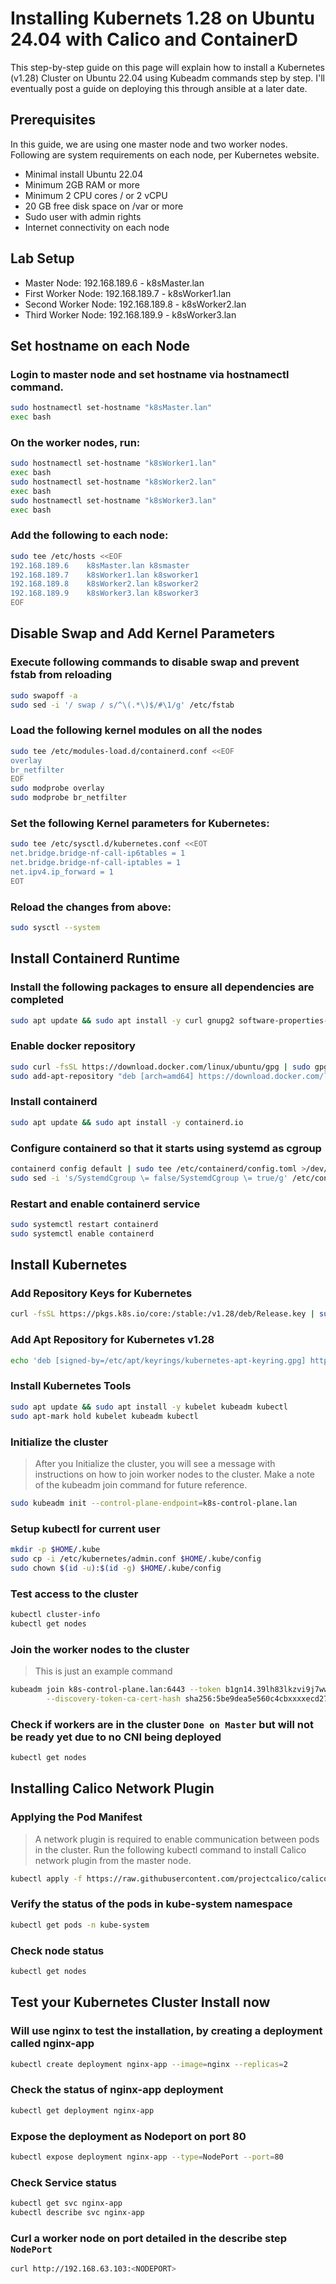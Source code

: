 # Installing Kubernets 1.28 on Ubuntu 24.04 with Calico and ContainerD

This step-by-step guide on this page will explain how to install a Kubernetes (v1.28) Cluster on Ubuntu 22.04 using Kubeadm commands step by step. I'll eventually post a guide on deploying this through ansible at a later date.

## Prerequisites

In this guide, we are using one master node and two worker nodes. Following are system requirements on each node, per Kubernetes website.

- Minimal install Ubuntu 22.04
- Minimum 2GB RAM or more
- Minimum 2 CPU cores / or 2 vCPU
- 20 GB free disk space on /var or more
- Sudo user with admin rights
- Internet connectivity on each node

## Lab Setup

- Master Node:  192.168.189.6  -  k8sMaster.lan
- First Worker Node:  192.168.189.7  -  k8sWorker1.lan
- Second Worker Node:  192.168.189.8  -  k8sWorker2.lan
- Third Worker Node: 192.168.189.9  -  k8sWorker3.lan

## Set hostname on each Node

### Login to master node and set hostname via hostnamectl command.
```bash
sudo hostnamectl set-hostname "k8sMaster.lan"
exec bash
```

### On the worker nodes, run:
```bash
sudo hostnamectl set-hostname "k8sWorker1.lan"
exec bash
sudo hostnamectl set-hostname "k8sWorker2.lan"
exec bash
sudo hostnamectl set-hostname "k8sWorker3.lan"
exec bash
```

### Add the following to each node:
```bash
sudo tee /etc/hosts <<EOF
192.168.189.6    k8sMaster.lan k8smaster
192.168.189.7    k8sWorker1.lan k8sworker1
192.168.189.8    k8sWorker2.lan k8sworker2
192.168.189.9    k8sWorker3.lan k8sworker3
EOF
```

## Disable Swap and Add Kernel Parameters

### Execute following commands to disable swap and prevent fstab from reloading
```bash
sudo swapoff -a
sudo sed -i '/ swap / s/^\(.*\)$/#\1/g' /etc/fstab
```

### Load the following kernel modules on all the nodes
```bash
sudo tee /etc/modules-load.d/containerd.conf <<EOF
overlay
br_netfilter
EOF
sudo modprobe overlay
sudo modprobe br_netfilter
```

### Set the following Kernel parameters for Kubernetes:
```bash
sudo tee /etc/sysctl.d/kubernetes.conf <<EOT
net.bridge.bridge-nf-call-ip6tables = 1
net.bridge.bridge-nf-call-iptables = 1
net.ipv4.ip_forward = 1
EOT
```

### Reload the changes from above:
```bash
sudo sysctl --system
```

## Install Containerd Runtime

### Install the following packages to ensure all dependencies are completed
```bash
sudo apt update && sudo apt install -y curl gnupg2 software-properties-common apt-transport-https ca-certificates
```

### Enable docker repository
```bash
sudo curl -fsSL https://download.docker.com/linux/ubuntu/gpg | sudo gpg --dearmour -o /etc/apt/trusted.gpg.d/docker.gpg
sudo add-apt-repository "deb [arch=amd64] https://download.docker.com/linux/ubuntu $(lsb_release -cs) stable"
```

### Install containerd
```bash
sudo apt update && sudo apt install -y containerd.io
```

### Configure containerd so that it starts using systemd as cgroup
```bash
containerd config default | sudo tee /etc/containerd/config.toml >/dev/null 2>&1
sudo sed -i 's/SystemdCgroup \= false/SystemdCgroup \= true/g' /etc/containerd/config.toml
```

### Restart and enable containerd service
```bash
sudo systemctl restart containerd
sudo systemctl enable containerd
```

## Install Kubernetes

### Add Repository Keys for Kubernetes
```bash
curl -fsSL https://pkgs.k8s.io/core:/stable:/v1.28/deb/Release.key | sudo gpg --dearmor -o /etc/apt/keyrings/kubernetes-apt-keyring.gpg
```

### Add Apt Repository for Kubernetes v1.28
```bash
echo 'deb [signed-by=/etc/apt/keyrings/kubernetes-apt-keyring.gpg] https://pkgs.k8s.io/core:/stable:/v1.28/deb/ /' | sudo tee /etc/apt/sources.list.d/kubernetes.list
```

### Install Kubernetes Tools
```bash
sudo apt update && sudo apt install -y kubelet kubeadm kubectl
sudo apt-mark hold kubelet kubeadm kubectl
```

### Initialize the cluster
> After you Initialize the cluster, you will see a message with instructions on how to join worker nodes to the cluster. Make a note of the kubeadm join command for future reference.
```bash
sudo kubeadm init --control-plane-endpoint=k8s-control-plane.lan
```


### Setup kubectl for current user
```bash
mkdir -p $HOME/.kube
sudo cp -i /etc/kubernetes/admin.conf $HOME/.kube/config
sudo chown $(id -u):$(id -g) $HOME/.kube/config
```

### Test access to the cluster
```bash
kubectl cluster-info
kubectl get nodes
```

### Join the worker nodes to the cluster
> This is just an example command

```bash
kubeadm join k8s-control-plane.lan:6443 --token b1gn14.39lh83lkzvi9j7ww \
        --discovery-token-ca-cert-hash sha256:5be9dea5e560c4cbxxxxecd27cc6e1c31e90ae953cb48c1e7d702e3d2e2xxxx
```

### Check if workers are in the cluster `Done on Master` but will not be ready yet due to no CNI being deployed
```bash
kubectl get nodes 
```

## Installing Calico Network Plugin

### Applying the Pod Manifest
> A network plugin is required to enable communication between pods in the cluster. Run the following kubectl command to install Calico network plugin from the master node.
```bash
kubectl apply -f https://raw.githubusercontent.com/projectcalico/calico/v3.26.0/manifests/calico.yaml
```

### Verify the status of the pods in kube-system namespace
```bash
kubectl get pods -n kube-system
```

### Check node status
```bash
kubectl get nodes
```

## Test your Kubernetes Cluster Install now

### Will use nginx to test the installation, by creating a deployment called nginx-app
```bash
kubectl create deployment nginx-app --image=nginx --replicas=2
```

### Check the status of nginx-app deployment
```bash
kubectl get deployment nginx-app
```

### Expose the deployment as Nodeport on port 80
```bash
kubectl expose deployment nginx-app --type=NodePort --port=80
```

### Check Service status
```bash
kubectl get svc nginx-app
kubectl describe svc nginx-app
```

### Curl a worker node on port detailed in the describe step `NodePort`
```bash
curl http://192.168.63.103:<NODEPORT>
```
